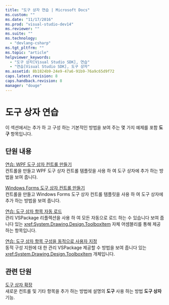 ```yaml
---
title: "도구 상자 연습 | Microsoft Docs"
ms.custom: ""
ms.date: "11/17/2016"
ms.prod: "visual-studio-dev14"
ms.reviewer: ""
ms.suite: ""
ms.technology: 
  - "devlang-csharp"
ms.tgt_pltfrm: ""
ms.topic: "article"
helpviewer_keywords: 
  - "도구 상자[Visual Studio SDK], 연습"
  - "연습[Visual Studio SDK], 도구 상자"
ms.assetid: 8b1824b9-24e9-47a6-91b9-76a9c65d9f72
caps.latest.revision: 8
caps.handback.revision: 8
manager: "douge"
---
```

# 도구 상자 연습
이 섹션에서는 추가 하 고 구성 하는 기본적인 방법을 보여 주는 몇 가지 예제를 포함  **도구** 항목입니다.  
  
## 단원 내용  
 [연습: WPF 도구 상자 컨트롤 만들기](../misc/walkthrough-creating-a-wpf-toolbox-control.md)  
 컨트롤을 만들고 WPF 도구 상자 컨트롤 템플릿을 사용 하 여 도구 상자에 추가 하는 방법을 보여 줍니다.  
  
 [Windows Forms 도구 상자 컨트롤 만들기](../Topic/Creating%20a%20Windows%20Forms%20Toolbox%20Control.md)  
 컨트롤을 만들고 Windows Forms 도구 상자 컨트롤 템플릿을 사용 하 여 도구 상자에 추가 하는 방법을 보여 줍니다.  
  
 [연습: 도구 상자 항목 자동 로드 ](../misc/walkthrough-autoloading-toolbox-items.md)  
 관리 VSPackage 리플렉션을 사용 하 여 모든 자동으로 로드 하는 수 있습니다 보여 줍니다 있는 <xref:System.Drawing.Design.ToolboxItem> 자체 어셈블리를 통해 제공 하는 항목입니다.  
  
 [연습: 도구 상자 항목 구성을 동적으로 사용자 지정](../misc/walkthrough-customizing-toolbox-item-configuration-dynamically.md)  
 동적 구성 지원에 대 한 관리 VSPackage 제공할 수 방법을 보여 줍니다 있는 <xref:System.Drawing.Design.ToolboxItem> 개체입니다.  
  
## 관련 단원  
 [도구 상자 확장](../misc/extending-the-toolbox.md)  
 새로운 컨트롤 및 기타 항목을 추가 하는 방법에 설명의  **도구** 사용 하는 방법  **도구 상자** 기능.